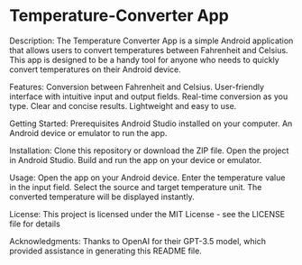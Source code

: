 # Temperature-Converter App

Description:
The Temperature Converter App is a simple Android application that allows users to convert temperatures between Fahrenheit and Celsius. This app is designed to be a handy tool for anyone who needs to quickly convert temperatures on their Android device.

Features:
Conversion between Fahrenheit and Celsius.
User-friendly interface with intuitive input and output fields.
Real-time conversion as you type.
Clear and concise results.
Lightweight and easy to use.

Getting Started:
Prerequisites
Android Studio installed on your computer.
An Android device or emulator to run the app.

Installation:
Clone this repository or download the ZIP file.
Open the project in Android Studio.
Build and run the app on your device or emulator.

Usage:
Open the app on your Android device.
Enter the temperature value in the input field.
Select the source and target temperature unit.
The converted temperature will be displayed instantly.

License:
This project is licensed under the MIT License - see the LICENSE file for details

Acknowledgments:
Thanks to OpenAI for their GPT-3.5 model, which provided assistance in generating this README file.









